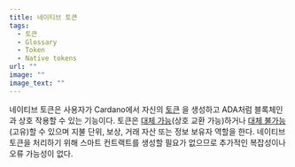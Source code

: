 ```yaml
---
title: 네이티브 토큰
tags:
  - 토큰
  - Glossary
  - Token
  - Native tokens
url: ""
image: ""
image_text: ""
---
```


네이티브 토큰은 사용자가 Cardano에서 자신의 [토큰](https://www.essentialcardano.io/glossary/token) 을 생성하고 ADA처럼 블록체인과 상호 작용할 수 있는 기능이다. 토큰은 [대체 가능](https://www.essentialcardano.io/glossary/fungible-token)(상호 교환 가능)하거나 [대체 불가능](https://www.essentialcardano.io/glossary/nft)(고유)할 수 있으며 지불 단위, 보상, 거래 자산 또는 정보 보유자 역할을 한다. 네이티브 토큰을 처리하기 위해 스마트 컨트랙트를 생성할 필요가 없으므로 추가적인 복잡성이나 오류 가능성이 없다.
